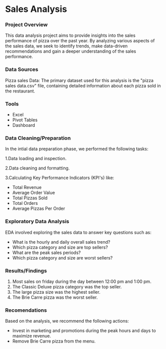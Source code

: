 # Sales Analysis

### Project Overview

This data analysis project aims to provide insights into the sales performance of pizza over the past year. By analyzing various aspects of the sales data, we seek to identify trends, make data-driven recommendations and gain a deeper understanding of the sales performance.

### Data Sources

Pizza sales Data: The primary dataset used for this analysis is the "pizza sales data.csv" file, containing detailed information about each pizza sold in the restaurant.

### Tools

- Excel
- Pivot Tables
- Dashboard


### Data Cleaning/Preparation

In the intial data preparation phase, we performed the following tasks:
 
 1.Data loading and inspection.
 
 2.Data cleaning and formatting.
 
 3.Calculating Key Performance Indicators (KPI's) like:
 - Total Revenue
 - Average Order Value
 - Total Pizzas Sold
 - Total Orders
 - Average Pizzas Per Order
    

### Exploratory Data Analysis

EDA involved exploring the sales data to answer key questions such as:
- What is the hourly and daily overall sales trend?
- Which pizza category and size are top sellers?
- What are the peak sales periods?
-  Which pizza category and size are worst sellers?

### Results/Findings

 1. Most sales on friday during the day between 12:00 pm and 1:00 pm.
 2. The Classic Deluxe pizza category was the top seller.
 3. The large pizza size was the highest seller.
 4. The Brie Carre pizza was the worst seller. 

### Recomendations

Based on the analysis, we recommend the following actions:
 - Invest in marketing and promotions during the peak hours and days to maximize revenue.
 - Remove Brie Carre pizza from the menu.


  

































 
